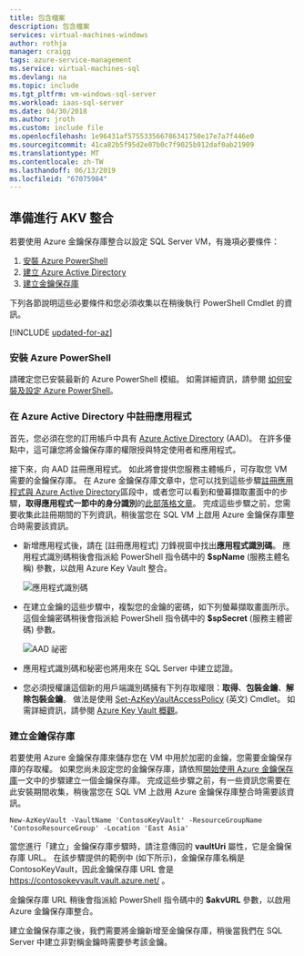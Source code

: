 ```yaml
---
title: 包含檔案
description: 包含檔案
services: virtual-machines-windows
author: rothja
manager: craigg
tags: azure-service-management
ms.service: virtual-machines-sql
ms.devlang: na
ms.topic: include
ms.tgt_pltfrm: vm-windows-sql-server
ms.workload: iaas-sql-server
ms.date: 04/30/2018
ms.author: jroth
ms.custom: include file
ms.openlocfilehash: 1e96431af575533566786341750e17e7a7f446e0
ms.sourcegitcommit: 41ca82b5f95d2e07b0c7f9025b912daf0ab21909
ms.translationtype: MT
ms.contentlocale: zh-TW
ms.lasthandoff: 06/13/2019
ms.locfileid: "67075984"
---
```

## <a name="prepare-for-akv-integration"></a>準備進行 AKV 整合
若要使用 Azure 金鑰保存庫整合以設定 SQL Server VM，有幾項必要條件： 

1. [安裝 Azure PowerShell](#install)
2. [建立 Azure Active Directory](#register)
3. [建立金鑰保存庫](#createkeyvault)

下列各節說明這些必要條件和您必須收集以在稍後執行 PowerShell Cmdlet 的資訊。

[!INCLUDE [updated-for-az](./updated-for-az.md)]

### <a id="install"></a> 安裝 Azure PowerShell
請確定您已安裝最新的 Azure PowerShell 模組。 如需詳細資訊，請參閱 [如何安裝及設定 Azure PowerShell](/powershell/azure/install-az-ps)。

### <a id="register"></a> 在 Azure Active Directory 中註冊應用程式

首先，您必須在您的訂用帳戶中具有 [Azure Active Directory](https://azure.microsoft.com/trial/get-started-active-directory/) (AAD)。 在許多優點中，這可讓您將金鑰保存庫的權限授與特定使用者和應用程式。

接下來，向 AAD 註冊應用程式。 如此將會提供您服務主體帳戶，可存取您 VM 需要的金鑰保存庫。 在 Azure 金鑰保存庫文章中，您可以找到這些步驟[註冊應用程式與 Azure Active Directory](../articles/key-vault/key-vault-manage-with-cli2.md#registering-an-application-with-azure-active-directory)區段中，或者您可以看到和螢幕擷取畫面中的步驟，**取得應用程式一節中的身分識別**的[此部落格文章](http://blogs.technet.com/b/kv/archive/2015/01/09/azure-key-vault-step-by-step.aspx)。 完成這些步驟之前，您需要收集此註冊期間的下列資訊，稍後當您在 SQL VM 上啟用 Azure 金鑰保存庫整合時需要該資訊。

* 新增應用程式後，請在 [註冊應用程式]  刀鋒視窗中找出**應用程式識別碼**。
    應用程式識別碼稍後會指派給 PowerShell 指令碼中的 **$spName** (服務主體名稱) 參數，以啟用 Azure Key Vault 整合。

   ![應用程式識別碼](./media/virtual-machines-sql-server-akv-prepare/aad-application-id.png)

* 在建立金鑰的這些步驟中，複製您的金鑰的密碼，如下列螢幕擷取畫面所示。 這個金鑰密碼稍後會指派給 PowerShell 指令碼中的 **$spSecret** (服務主體密碼) 參數。

   ![AAD 祕密](./media/virtual-machines-sql-server-akv-prepare/aad-sp-secret.png)

* 應用程式識別碼和秘密也將用來在 SQL Server 中建立認證。

* 您必須授權讓這個新的用戶端識別碼擁有下列存取權限：**取得**、**包裝金鑰**、**解除包裝金鑰**。 做法是使用 [Set-AzKeyVaultAccessPolicy](https://docs.microsoft.com/powershell/module/az.keyvault/set-azkeyvaultaccesspolicy) \(英文\) Cmdlet。 如需詳細資訊，請參閱 [Azure Key Vault 概觀](../articles/key-vault/key-vault-overview.md)。

### <a id="createkeyvault"></a> 建立金鑰保存庫
若要使用 Azure 金鑰保存庫來儲存您在 VM 中用於加密的金鑰，您需要金鑰保存庫的存取權。 如果您尚未設定您的金鑰保存庫，請依照[開始使用 Azure 金鑰保存庫](../articles/key-vault/key-vault-overview.md)一文中的步驟建立一個金鑰保存庫。 完成這些步驟之前，有一些資訊您需要在此安裝期間收集，稍後當您在 SQL VM 上啟用 Azure 金鑰保存庫整合時需要該資訊。

    New-AzKeyVault -VaultName 'ContosoKeyVault' -ResourceGroupName 'ContosoResourceGroup' -Location 'East Asia'

當您進行「建立」金鑰保存庫步驟時，請注意傳回的 **vaultUri** 屬性，它是金鑰保存庫 URL。 在該步驟提供的範例中 (如下所示)，金鑰保存庫名稱是 ContosoKeyVault，因此金鑰保存庫 URL 會是 https://contosokeyvault.vault.azure.net/ 。

金鑰保存庫 URL 稍後會指派給 PowerShell 指令碼中的 **$akvURL** 參數，以啟用 Azure 金鑰保存庫整合。

建立金鑰保存庫之後，我們需要將金鑰新增至金鑰保存庫，稍後當我們在 SQL Server 中建立非對稱金鑰時需要參考該金鑰。
